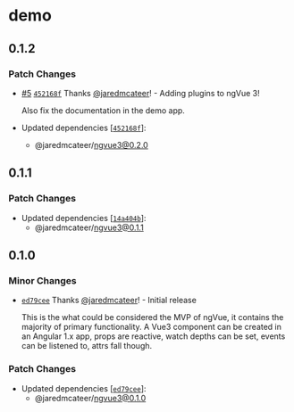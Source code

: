 # demo

## 0.1.2

### Patch Changes

- [#5](https://github.com/jaredmcateer/ngVue3/pull/5) [`452168f`](https://github.com/jaredmcateer/ngVue3/commit/452168f577e6af5945ba2f1f6e069184a1fab639) Thanks [@jaredmcateer](https://github.com/jaredmcateer)! - Adding plugins to ngVue 3!

  Also fix the documentation in the demo app.

- Updated dependencies [[`452168f`](https://github.com/jaredmcateer/ngVue3/commit/452168f577e6af5945ba2f1f6e069184a1fab639)]:
  - @jaredmcateer/ngvue3@0.2.0

## 0.1.1

### Patch Changes

- Updated dependencies [[`14a404b`](https://github.com/jaredmcateer/ngVue3/commit/14a404b6d9f2000759411012350687cea6de00d3)]:
  - @jaredmcateer/ngvue3@0.1.1

## 0.1.0

### Minor Changes

- [`ed79cee`](https://github.com/jaredmcateer/ngVue3/commit/ed79cee087f1474ab5ee744d6ead97651c32e5cf) Thanks [@jaredmcateer](https://github.com/jaredmcateer)! - Initial release

  This is the what could be considered the MVP of ngVue, it contains the majority of primary functionality. A Vue3 component can be created in an Angular 1.x app, props are reactive, watch depths can be set, events can be listened to, attrs fall though.

### Patch Changes

- Updated dependencies [[`ed79cee`](https://github.com/jaredmcateer/ngVue3/commit/ed79cee087f1474ab5ee744d6ead97651c32e5cf)]:
  - @jaredmcateer/ngvue3@0.1.0
